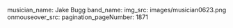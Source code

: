 musician_name: Jake Bugg
band_name: 
img_src: images/musician0623.png
onmouseover_src: 
pagination_pageNumber: 1871